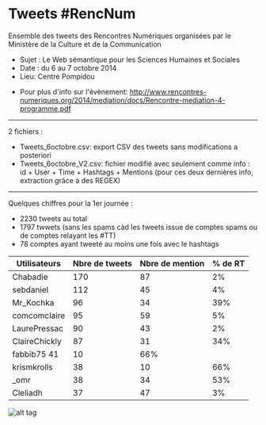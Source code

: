 Tweets #RencNum
=======================
Ensemble des tweets des Rencontres Numériques organisées par le Ministère de la Culture et de la Communication
- Sujet : Le Web sémantique pour les Sciences Humaines et Sociales
- Date : du 6 au 7 octobre 2014
- Lieu: Centre Pompidou
+ Pour plus d'info sur l'évènement: http://www.rencontres-numeriques.org/2014/mediation/docs/Rencontre-mediation-4-programme.pdf

-----

2 fichiers :
- Tweets_6octobre.csv: export CSV des tweets sans modifications a posteriori
- Tweets_6octobre_V2.csv: fichier modifié avec seulement comme info : id + User + Time + Hashtags + Mentions (pour ces deux dernières info, extraction grâce à des REGEX)

-----

Quelques chiffres pour la 1er journée :

- 2230 tweets au total
- 1797 twwets (sans les spams càd les tweets issue de comptes spams ou de comptes relayant les #TT)
- 78 comptes ayant tweeté au moins une fois avec le hashtags


Utilisateurs | Nbre de tweets | Nbre de mention | % de RT
--- | --- | --- | ---
Chabadie|	170|	87|	2%|
sebdaniel|	112|	45|	4%|
Mr_Kochka	|96	|34|	39%|
comcomclaire	|95	|59|	5%|
LaurePressac|	90|	43|	2%|
ClaireChickly|	87|	31	|34%|
fabbib75	41|	10|	66%|
krismkrolls|	38|	10|	66%|
_omr	|38	|34	|53%|
Cleliadh	|37|	47|	3%|

![alt tag](https://www.dropbox.com/s/z0x0ursmqmi55z2/rencnum.jpeg?dl=0)
